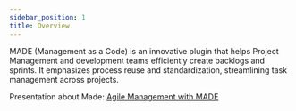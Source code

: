 ```yaml
---
sidebar_position: 1
title: Overview
---
```


MADE (Management as a Code) is an innovative plugin that helps Project Management and development teams efficiently create backlogs and sprints. It emphasizes process reuse and standardization, streamlining task management across projects.

Presentation about Made: [Agile Management with MADE](https://gamma.app/docs/Gestao-Agil-com-MADE-qk5ice06rg23722)